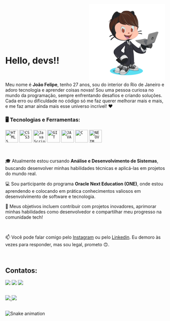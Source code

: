 
<img align="right" width="240px" style="margin-top:-20px" src="https://github.com/joaodev021/joaodev021/blob/main/octocat-1737515168662.png">
</br>
</br>
</br>
</br>
</br>
</br>

<div dsplay="inline-block"></div>

 
 <h1 align="left">Hello, devs!!</h1>
 <br>




 



<p>Meu nome é <strong>João Felipe</strong>, tenho 27 anos, sou do interior do Rio de Janeiro e adoro tecnologia e aprender coisas novas! Sou uma pessoa curiosa no mundo da programação, sempre enfrentando desafios e criando soluções. Cada erro ou dificuldade no código só me faz querer melhorar mais e mais, e me faz amar ainda mais esse universo incrível! ❤<p>



### 🖥️ Tecnologias e Ferramentas: 

<code><img src="https://cdn.jsdelivr.net/gh/devicons/devicon@latest/icons/html5/html5-original.svg" width="40" height="40" title = "HTML5"/></code>
<code><img src="https://cdn.jsdelivr.net/gh/devicons/devicon@latest/icons/css3/css3-original.svg" width="40" height="40" title = "CSS3"/></code>
<code><img src="https://cdn.jsdelivr.net/gh/devicons/devicon@latest/icons/javascript/javascript-plain.svg" width="40" height="40" title = "JavaScript"/></code>
<code><img loading="lazy" src="https://cdn.jsdelivr.net/gh/devicons/devicon/icons/git/git-original.svg" width="40" height="40" title = "GIT"/></code>
<code><img src="https://cdn.jsdelivr.net/gh/devicons/devicon@latest/icons/java/java-original.svg" width="40" height="40" title = "JAVA"/></code>
<code><img src="https://cdn.jsdelivr.net/gh/devicons/devicon@latest/icons/c/c-original.svg" width="40" height="40" title = "C"/></code>
<code><img src="https://cdn.jsdelivr.net/gh/devicons/devicon@latest/icons/neovim/neovim-original.svg" width="40" height="40" title = "NEOVIM"/></code>

<br>
<div display="inline-block">
 <p>🎓 Atualmente estou cursando <strong>Análise e Desenvolvimento de Sistemas</strong>, buscando desenvolver minhas habilidades técnicas e aplicá-las em projetos do mundo real.</p>
 <p>💻 Sou participante do programa <strong>Oracle Next Education (ONE)</strong>, onde estou aprendendo e colocando em prática conhecimentos valiosos em desenvolvimento de software e tecnologia.</p>
 <p>🚀 Meus objetivos incluem contribuir com projetos inovadores, aprimorar minhas habilidades como desenvolvedor e compartilhar meu progresso na comunidade tech!</p>
</div>


<br>

📫 Você pode falar comigo pelo [Instagram](https://www.instagram.com/joaofelipe021) ou pelo [Linkedin](https://www.linkedin.com/in/joaofelipegalv%C3%A3o021/). Eu demoro às vezes para responder, mas sou legal, prometo 🙃.

<br>


## Contatos:

<div>
<a href="https://www.linkedin.com/in/joaofelipegalvão021" target="_blank"><img loading="lazy" src="https://img.shields.io/badge/-LinkedIn-%230077B5?style=for-the-badge&logo=linkedin&logoColor=white" target="_blank"></a>   
<a href="https://instagram.com/joaodev021" target="_blank"><img loading="lazy" src="https://img.shields.io/badge/-Instagram-%23E4405F?style=for-the-badge&logo=instagram&logoColor=white" target="_blank"></a>
<a href = "mailto:joaofelipe.galvao021@gmail.com"><img loading="lazy" src="https://img.shields.io/badge/Gmail-D14836?style=for-the-badge&logo=gmail&logoColor=white" target="_blank"></a>
</div>

##

<div>
  <a href="https://github.com/joaodev021">
    <img loading="lazy" height="180em" src="https://github-readme-stats.vercel.app/api/top-langs/?username=joaodev021&layout=compact&langs_count=7&theme=tokyonight"/>
    <img loading="lazy" height="180em" src="https://github-readme-stats.vercel.app/api?username=joaodev021&show_icons=true&theme=tokyonight&include_all_commits=true&count_private=true"/>
  </a>
</div>

##

![Snake animation](https://github.com/joaodev021/joaodev021/blob/output/github-contribution-grid-snake.svg)


